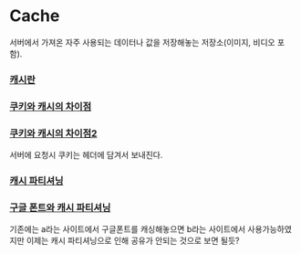 # Cache

서버에서 가져온 자주 사용되는 데이터나 값을 저장해놓는 저장소(이미지, 비디오 포함).

### [캐시란](https://mangkyu.tistory.com/69)

### [쿠키와 캐시의 차이점](https://www.quora.com/What-is-the-difference-between-cookies-and-cache)

### [쿠키와 캐시의 차이점2](https://www.youtube.com/watch?v=OpoVuwxGRDI)

서버에 요청시 쿠키는 헤더에 담겨서 보내진다.

### [캐시 파티셔닝](https://yceffort.kr/2020/12/partitioning-cache)

### [구글 폰트와 캐시 파티셔닝](https://news.hada.io/topic?id=3385&utm_source=slack&utm_medium=bot&utm_campaign=TUMKA19Q8)

기존에는 a라는 사이트에서 구글폰트를 캐싱해놓으면 b라는 사이트에서 사용가능하였지만 이제는 캐시 파티셔닝으로 인해 공유가 안되는 것으로 보면 될듯?
